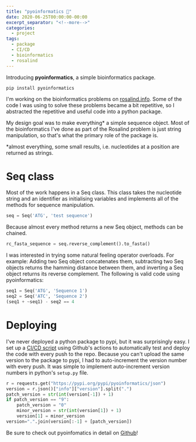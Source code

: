 ```yaml
---
title: "pyoinformatics 🐍"
date: 2020-06-25T00:00:00-00:00
excerpt_separator: "<!--more-->"
categories:
  - project
tags:
  - package
  - CI/CD
  - bioinformatics
  - rosalind
---
```

Introducing **pyoinformatics**, a simple bioinformatics package.

`pip install pyoinformatics`

I'm working on the bioinformatics problems on [rosalind.info](http://rosalind.info/problems/list-view/). Some of the code I was using to solve these problems became a bit repetitive, so I abstracted the repetitive and useful code into a python package. 

My design goal was to make everything* a simple sequence object. Most of the bioinformatics I've done as part of the Rosalind problem is just string manipulation, so that's what the primary role of the package is.

*almost everything, some small results, i.e. nucleotides at a position are returned as strings. 

# Seq class 

Most of the work happens in a Seq class. This class takes the nucleotide string and an identifier as initialising variables and implements all of the methods for sequence manipulation. 

```python
seq = Seq('ATG', 'test sequence')
```

Because almost every method returns a new Seq object, methods can be chained. 

```python
rc_fasta_sequence = seq.reverse_complement().to_fasta()
```

I was interested in trying some natural feeling operator overloads. For example: Adding two Seq object concatenates them, subtracting two Seq objects returns the hamming distance between them, and inverting a Seq object returns its reverse complement. The following is valid code using pyoinformatics:

```python
seq1 = Seq('ATG', 'Sequence 1')
seq2 = Seq('ATC', 'Sequence 2')
(seq1 + ~seq1) - seq2 == 4
```

# Deploying

I've never deployed a python package to pypi, but it was surprisingly easy. I set up a [CI/CD script](https://github.com/Wytamma/pyoinformatics/actions?query=workflow%3ACI%2FCD) using Github's actions to automatically test and deploy the code with every push to the repo. Because you can't upload the same version to the package to pypi, I had to auto-increment the version number with every push. It was simple to implement auto-increment version numbers in python's `setup.py` file.

```python
r = requests.get("https://pypi.org/pypi/pyoinformatics/json")
version = r.json()["info"]["version"].split(".")
patch_version = str(int(version[-1]) + 1)
if patch_version == "9":
    patch_version = "0"
    minor_version = str(int(version[1]) + 1)
    version[1] = minor_version
version=".".join(version[:-1] + [patch_version])
```

Be sure to check out pyoinfomatics in detail on [Github](https://github.com/Wytamma/pyoinformatics)!
